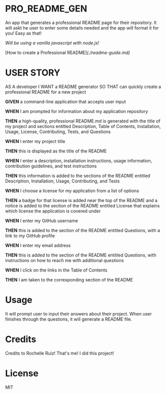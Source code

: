 # PRO_README_GEN
An app that generates a professional README page for their repository.
It will askt he user to enter some details needed and the app will format it for you! Easy as that!

*Will be using a vanilla javascript with node.js!*

[How to create a Professional README]*(./readme-guide.md)*

# USER STORY
AS A developer
I WANT a README generator
SO THAT can quickly create a professional README for a new project

__GIVEN__ a command-line application that accepts user input

__WHEN__ I am prompted for information about my application repository

__THEN__ a high-quality, professional README.md is generated with the title of my project and sections entitled Description, Table of Contents, Installation, Usage, License, Contributing, Tests, and Questions

__WHEN__ I enter my project title

__THEN__ this is displayed as the title of the README

__WHEN__ I enter a description, installation instructions, usage information, contribution guidelines, and test instructions

__THEN__ this information is added to the sections of the README entitled Description, Installation, Usage, Contributing, and Tests

__WHEN__ I choose a license for my application from a list of options

__THEN__ a badge for that license is added near the top of the README and a notice is added to the section of the README entitled License that explains which license the application is covered under

__WHEN__ I enter my GitHub username

__THEN__ this is added to the section of the README entitled Questions, with a link to my GitHub profile

__WHEN__ I enter my email address

__THEN__ this is added to the section of the README entitled Questions, with instructions on how to reach me with additional questions

__WHEN__ I click on the links in the Table of Contents

__THEN__ I am taken to the corresponding section of the README


# Usage
It will prompt user to input their answers about their project. When user finishes through the questions, it will generate a README file.

# Credits
Credits to Rochelle Ruiz! That's me! I did this project! 

# License
MIT
